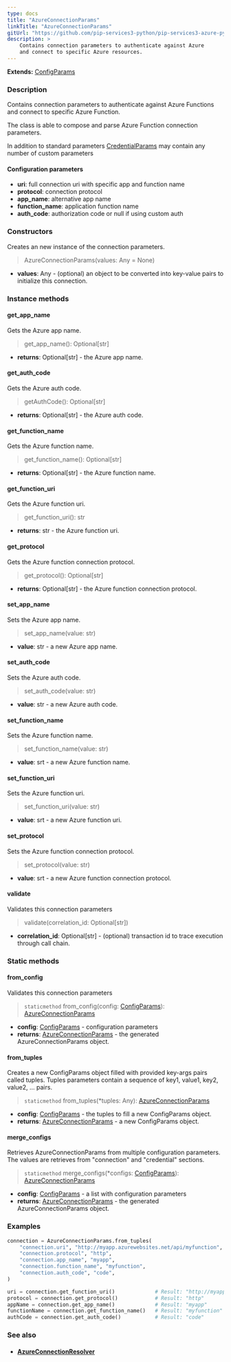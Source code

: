 ```yaml
---
type: docs
title: "AzureConnectionParams"
linkTitle: "AzureConnectionParams"
gitUrl: "https://github.com/pip-services3-python/pip-services3-azure-python"
description: >
    Contains connection parameters to authenticate against Azure
    and connect to specific Azure resources.
---
```


**Extends:** [ConfigParams](../../../commons/config/config_params)

### Description
Contains connection parameters to authenticate against Azure Functions
and connect to specific Azure Function.

The class is able to compose and parse Azure Function connection parameters.

In addition to standard parameters [CredentialParams](../../../components/auth/credential_params) may contain any number of custom parameters


#### Configuration parameters

- **uri**:           full connection uri with specific app and function name
- **protocol**:      connection protocol
- **app_name**:      alternative app name
- **function_name**: application function name
- **auth_code**:     authorization code or null if using custom auth

### Constructors
Creates an new instance of the connection parameters.

> AzureConnectionParams(values: Any = None)

- **values**: Any - (optional) an object to be converted into key-value pairs to initialize this connection.


### Instance methods

#### get_app_name
Gets the Azure app name.

> get_app_name(): Optional[str]

- **returns**: Optional[str] - the Azure app name.


#### get_auth_code
Gets the Azure auth code.

> getAuthCode(): Optional[str]

- **returns**: Optional[str] - the Azure auth code.


#### get_function_name
Gets the Azure function name.

> get_function_name(): Optional[str]

- **returns**: Optional[str] - the Azure function name.


#### get_function_uri
Gets the Azure function uri.

> get_function_uri(): str

- **returns**: str - the Azure function uri.


#### get_protocol
Gets the Azure function connection protocol.

> get_protocol(): Optional[str]

- **returns**: Optional[str] - the Azure function connection protocol.


#### set_app_name
Sets the Azure app name.

> set_app_name(value: str)

- **value**: str - a new Azure app name.

#### set_auth_code
Sets the Azure auth code.

> set_auth_code(value: str)

- **value**: str -  a new Azure auth code.

#### set_function_name
Sets the Azure function name.

> set_function_name(value: str)

- **value**: srt - a new Azure function name.

#### set_function_uri
Sets the Azure function uri.

> set_function_uri(value: str)

- **value**: srt - a new Azure function uri.

#### set_protocol
Sets the Azure function connection protocol.

> set_protocol(value: str)

- **value**: srt - a new Azure function connection protocol.

#### validate
Validates this connection parameters 

> validate(correlation_id: Optional[str])

- **correlation_id**: Optional[str] - (optional) transaction id to trace execution through call chain.

### Static methods

#### from_config
Validates this connection parameters 

> `staticmethod` from_config(config: [ConfigParams](../../../commons/config/config_params)): [AzureConnectionParams]()

- **config**: [ConfigParams](../../../commons/config/config_params) - configuration parameters
- **returns**: [AzureConnectionParams]() - the generated AzureConnectionParams object.

#### from_tuples
Creates a new ConfigParams object filled with provided key-args pairs called tuples.
Tuples parameters contain a sequence of key1, value1, key2, value2, ... pairs.

> `staticmethod` from_tuples(*tuples: Any): [AzureConnectionParams]()

- **config**: [ConfigParams](../../../commons/config/config_params) - the tuples to fill a new ConfigParams object.
- **returns**: [AzureConnectionParams]() - a new ConfigParams object.

#### merge_configs
Retrieves AzureConnectionParams from multiple configuration parameters.
The values are retrieves from "connection" and "credential" sections.

> `staticmethod` merge_configs(*configs: [ConfigParams](../../../commons/config/config_params)): [AzureConnectionParams]()

- **config**: [ConfigParams](../../../commons/config/config_params) - a list with configuration parameters
- **returns**: [AzureConnectionParams]() - the generated AzureConnectionParams object.



### Examples

```python
connection = AzureConnectionParams.from_tuples(
    "connection.uri", "http://myapp.azurewebsites.net/api/myfunction",
    "connection.protocol", "http",
    "connection.app_name", "myapp",
    "connection.function_name", "myfunction",
    "connection.auth_code", "code",
)

uri = connection.get_function_uri()             # Result: "http://myapp.azurewebsites.net/api/myfunction"
protocol = connection.get_protocol()            # Result: "http"
appName = connection.get_app_name()             # Result: "myapp"
functionName = connection.get_function_name()   # Result: "myfunction"
authCode = connection.get_auth_code()           # Result: "code"
```


### See also
- #### [AzureConnectionResolver](../azure_connection_resolver)